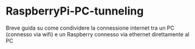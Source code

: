 # RaspberryPi-PC-tunneling
Breve guida su come condividere la connessione internet tra un PC (connesso via wifi) e un Raspberry connesso via ethernet direttamente al PC
